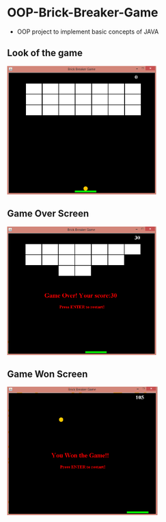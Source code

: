 # OOP-Brick-Breaker-Game
- OOP project to implement basic concepts of JAVA
## Look of the game
<img src='src/1.png' height='300'>

## Game Over Screen
<img src='src/2.png' height='300'>

## Game Won Screen
<img src='src/3.png' height='300'>
